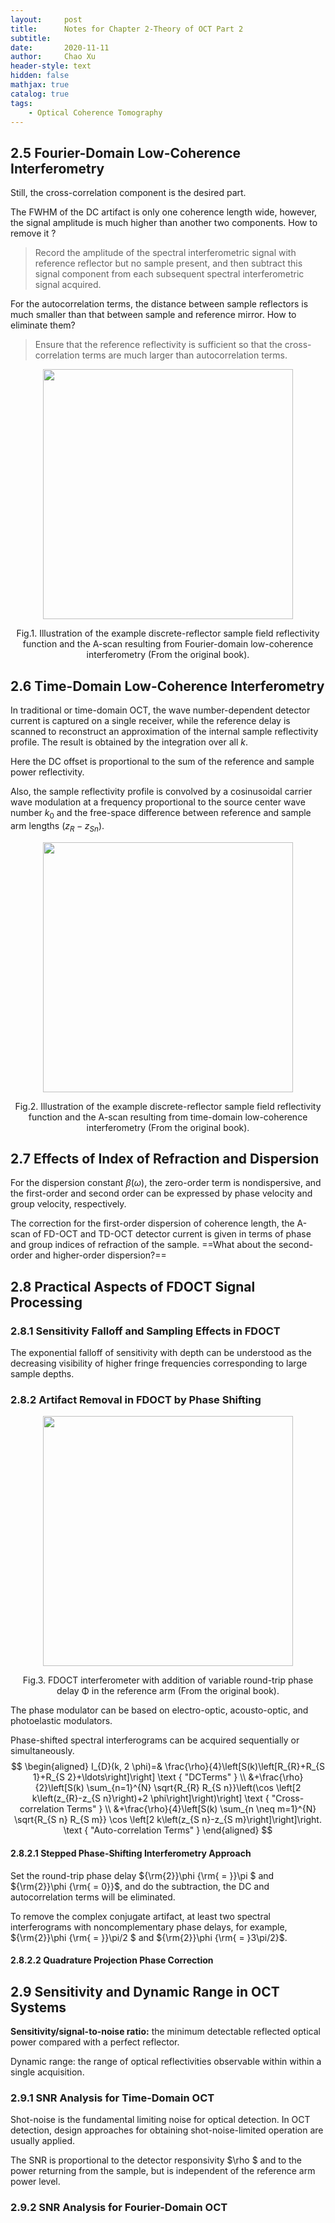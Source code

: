 ```yaml
---
layout:     post
title:      Notes for Chapter 2-Theory of OCT Part 2
subtitle:   
date:       2020-11-11
author:     Chao Xu
header-style: text
hidden: false
mathjax: true
catalog: true
tags:
    - Optical Coherence Tomography
---
```


## 2.5 Fourier-Domain Low-Coherence Interferometry

Still, the cross-correlation component is the desired part. 

The FWHM of the DC artifact is only one coherence length wide, however, the signal amplitude is much higher than another two components.  How to remove it ?

> Record the amplitude of the spectral interferometric signal with reference reflector but no sample present, and then subtract this signal component from each subsequent spectral interferometric signal acquired.

For the autocorrelation terms, the distance between sample reflectors is much smaller than that between sample and reference mirror. How to  eliminate them?

> Ensure that the reference reflectivity is sufficient so that the cross-correlation terms are much larger than autocorrelation terms.

<p align="center">
<img src="https://i.loli.net/2020/11/11/cGRFnqLs4mYTO7v.png" width=400pix>
</p>
<p style="text-align:center;">Fig.1. Illustration of the example discrete-reflector sample field reflectivity function and the A-scan resulting from Fourier-domain low-coherence interferometry (From the original book).</p>

## 2.6 Time-Domain Low-Coherence Interferometry

In traditional or time-domain OCT, the wave number-dependent detector current is captured on a single receiver, while the reference delay is scanned to reconstruct an approximation of the internal sample reflectivity profile. The result is obtained by the integration over all  $k$.

Here the DC offset is proportional to the sum of the reference and sample power reflectivity.

Also, the sample reflectivity profile is convolved by a cosinusoidal carrier wave modulation at a frequency proportional to the source center wave number $k_0$ and the free-space difference between reference and sample arm lengths ($z_R-z_{Sn}$).

 <p align="center">
<img src="https://i.loli.net/2020/11/11/wNtbDl5rMSmZIPA.png" width=400pix>
</p>
<p style="text-align:center;">Fig.2. Illustration of the example discrete-reflector sample field reflectivity function and the A-scan resulting from time-domain low-coherence interferometry (From the original book).</p>

## 2.7 Effects of Index of Refraction and Dispersion

For the dispersion constant $\beta (\omega )$, the zero-order term is nondispersive, and the first-order and second order can be expressed by phase velocity and group velocity, respectively. 

The correction for the first-order dispersion of coherence length, the A-scan of FD-OCT and TD-OCT detector current is given in terms of phase and group indices of refraction of the sample. ==What about the second-order and higher-order dispersion?==

## 2.8 Practical Aspects of FDOCT Signal Processing

### 2.8.1 Sensitivity Falloff and Sampling Effects in FDOCT

The exponential falloff of sensitivity with depth can be understood as the decreasing visibility of higher fringe frequencies corresponding to large sample depths.

### 2.8.2 Artifact Removal in FDOCT by Phase Shifting

 <p align="center">
<img src="https://i.loli.net/2020/11/12/4N26PvyBQfmDxui.png" width=400pix>
</p>
<p style="text-align:center;">Fig.3. FDOCT interferometer with addition of variable round-trip phase delay Φ in the reference arm (From the original book).</p>


The phase modulator can be based on electro-optic, acousto-optic, and photoelastic modulators. 

Phase-shifted spectral interferograms can be acquired sequentially or simultaneously.
$$
\begin{aligned}
I_{D}(k, 2 \phi)=& \frac{\rho}{4}\left[S(k)\left[R_{R}+R_{S 1}+R_{S 2}+\ldots\right]\right] \text { "DCTerms" } \\
&+\frac{\rho}{2}\left[S(k) \sum_{n=1}^{N} \sqrt{R_{R} R_{S n}}\left(\cos \left[2 k\left(z_{R}-z_{S n}\right)+2 \phi\right]\right)\right] \text { "Cross-correlation Terms" } \\
&+\frac{\rho}{4}\left[S(k) \sum_{n \neq m=1}^{N} \sqrt{R_{S n} R_{S m}} \cos \left[2 k\left(z_{S n}-z_{S m}\right]\right]\right. \text { "Auto-correlation Terms" }
\end{aligned}
$$

#### 2.8.2.1 Stepped Phase-Shifting Interferometry Approach

Set the round-trip phase delay ${\rm{2}}\phi {\rm{ = }}\pi $ and ${\rm{2}}\phi {\rm{ = 0}}$, and do the subtraction, the DC and autocorrelation terms will be eliminated.

To remove the complex conjugate artifact, at least two spectral interferograms with noncomplementary phase delays, for example,  ${\rm{2}}\phi {\rm{ = }}\pi/2 $ and ${\rm{2}}\phi {\rm{ = }3\pi/2}$.

#### 2.8.2.2 Quadrature Projection Phase Correction

## 2.9 Sensitivity and Dynamic Range in OCT Systems

**Sensitivity/signal-to-noise ratio:** the minimum detectable reflected optical power compared with a perfect reflector.

Dynamic range: the range of optical reflectivities observable within within a single acquisition.

### 2.9.1 SNR Analysis for Time-Domain OCT

Shot-noise is the fundamental limiting noise for optical detection. In OCT detection, design approaches for obtaining shot-noise-limited operation are usually applied.

The SNR is proportional to the detector responsivity $\rho $ and to the power returning from the sample, but is independent of the reference arm power level. 

### 2.9.2 SNR Analysis for Fourier-Domain OCT